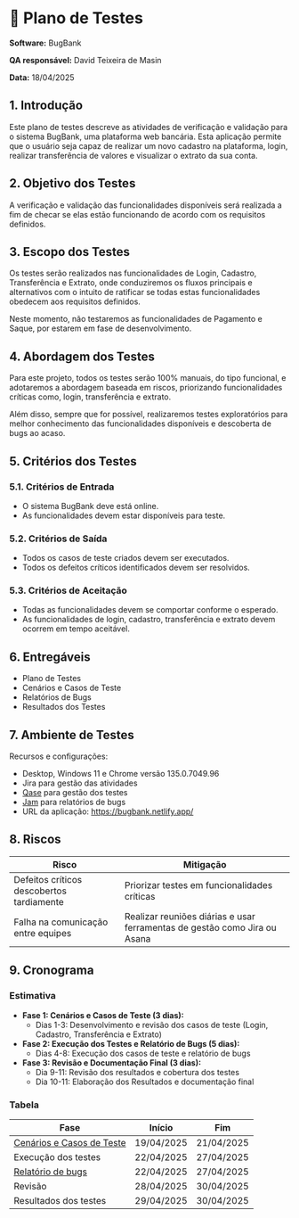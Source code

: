 # 🧪 Plano de Testes

**Software:** BugBank

**QA responsável:** David Teixeira de Masin

**Data:** 18/04/2025

## 1. Introdução

Este plano de testes descreve as atividades de verificação e validação para o sistema BugBank, uma plataforma web bancária. Esta aplicação permite que o usuário seja capaz de realizar um novo cadastro na plataforma, login, realizar transferência de valores e visualizar o extrato da sua conta.

## 2. Objetivo dos Testes

A verificação e validação das funcionalidades disponíveis será realizada a fim de checar se elas estão funcionando de acordo com os requisitos definidos.

## 3. Escopo dos Testes

Os testes serão realizados nas funcionalidades de Login, Cadastro, Transferência e Extrato, onde conduziremos os fluxos principais e alternativos com o intuito de ratificar se todas estas funcionalidades obedecem aos requisitos definidos.

Neste momento, não testaremos as funcionalidades de Pagamento e Saque, por estarem em fase de desenvolvimento.

## 4. Abordagem dos Testes

Para este projeto, todos os testes serão 100% manuais, do tipo funcional, e adotaremos a abordagem baseada em riscos, priorizando funcionalidades críticas como, login, transferência e extrato.

Além disso, sempre que for possível, realizaremos testes exploratórios para melhor conhecimento das funcionalidades disponíveis e descoberta de bugs ao acaso.

## 5. Critérios dos Testes

### 5.1. Critérios de Entrada

- O sistema BugBank deve está online.
- As funcionalidades devem estar disponíveis para teste.

### 5.2. Critérios de Saída

- Todos os casos de teste criados devem ser executados.
- Todos os defeitos críticos identificados devem ser resolvidos.

### 5.3. Critérios de Aceitação

- Todas as funcionalidades devem se comportar conforme o esperado.
- As funcionalidades de login, cadastro, transferência e extrato devem ocorrem em tempo aceitável.

## 6. Entregáveis

- Plano de Testes
- Cenários e Casos de Teste
- Relatórios de Bugs
- Resultados dos Testes

## 7. Ambiente de Testes

Recursos e configurações:

- Desktop, Windows 11 e Chrome versão 135.0.7049.96
- Jira para gestão das atividades
- [Qase](https://qase.io/) para gestão dos testes
- [Jam](https://jam.dev/docs) para relatórios de bugs
- URL da aplicação: https://bugbank.netlify.app/

## 8. Riscos

| Risco                                     | Mitigação                                                                 |
| ----------------------------------------- | ------------------------------------------------------------------------- |
| Defeitos críticos descobertos tardiamente | Priorizar testes em funcionalidades críticas                              |
| Falha na comunicação entre equipes        | Realizar reuniões diárias e usar ferramentas de gestão como Jira ou Asana |

## 9. Cronograma

### Estimativa

- **Fase 1: Cenários e Casos de Teste (3 dias):**
  - Dias 1-3: Desenvolvimento e revisão dos casos de teste (Login, Cadastro, Transferência e Extrato)
- **Fase 2: Execução dos Testes e Relatório de Bugs (5 dias):**
  - Dias 4-8: Execução dos casos de teste e relatório de bugs
- **Fase 3: Revisão e Documentação Final (3 dias):**
  - Dia 9-11: Revisão dos resultados e cobertura dos testes
  - Dia 10-11: Elaboração dos Resultados e documentação final

### Tabela

| Fase                                                                                                                                       | Início     | Fim        |
| ------------------------------------------------------------------------------------------------------------------------------------------ | ---------- | ---------- |
| [Cenários e Casos de Teste](https://github.com/davidtmasin/portfolio-qa/blob/main/Testes%20Manuais/BugBank/3-Cenarios-e-Casos-de-Teste.md) | 19/04/2025 | 21/04/2025 |
| Execução dos testes                                                                                                                        | 22/04/2025 | 27/04/2025 |
| [Relatório de bugs](https://github.com/davidtmasin/portfolio-qa/blob/main/Testes%20Manuais/BugBank/4-Relatorio-de-Bugs.md)                 | 22/04/2025 | 27/04/2025 |
| Revisão                                                                                                                                    | 28/04/2025 | 30/04/2025 |
| Resultados dos testes                                                                                                                      | 29/04/2025 | 30/04/2025 |
